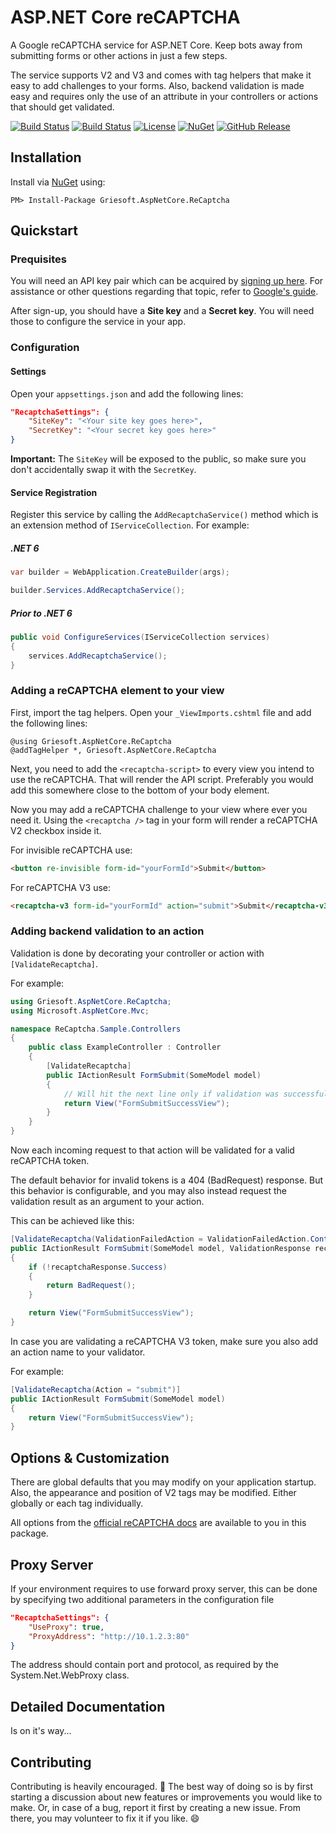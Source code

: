 # ASP.NET Core reCAPTCHA
A Google reCAPTCHA service for ASP.NET Core. Keep bots away from submitting forms or other actions in just a few steps.

The service supports V2 and V3 and comes with tag helpers that make it easy to add challenges to your forms. Also, backend validation is made easy and requires only the use of an attribute in your controllers or actions that should get validated.

[![Build Status](https://dev.azure.com/griesingersoftware/ASP.NET%20Core%20Recaptcha/_apis/build/status/jgdevlabs.aspnetcore-recaptcha?branchName=master)](https://dev.azure.com/griesingersoftware/ASP.NET%20Core%20Recaptcha/_build/latest?definitionId=17&branchName=master)
[![Build Status](https://vsrm.dev.azure.com/griesingersoftware/_apis/public/Release/badge/f9036ec9-eb1c-4aff-a2b8-27fdaa573d0f/1/2)](https://vsrm.dev.azure.com/griesingersoftware/_apis/public/Release/badge/f9036ec9-eb1c-4aff-a2b8-27fdaa573d0f/1/2)
[![License](https://badgen.net/github/license/griesoft/aspnetcore-recaptcha)](https://github.com/griesoft/aspnetcore-recaptcha/blob/master/LICENSE)
[![NuGet](https://badgen.net/nuget/v/Griesoft.AspNetCore.ReCaptcha)](https://www.nuget.org/packages/Griesoft.AspNetCore.ReCaptcha)
[![GitHub Release](https://badgen.net/github/release/griesoft/aspnetcore-recaptcha)](https://github.com/griesoft/aspnetcore-recaptcha/releases)

## Installation

Install via [NuGet](https://www.nuget.org/packages/Griesoft.AspNetCore.ReCaptcha/) using:

`PM> Install-Package Griesoft.AspNetCore.ReCaptcha`

## Quickstart

### Prequisites
You will need an API key pair which can be acquired by [signing up here](http://www.google.com/recaptcha/admin). For assistance or other questions regarding that topic, refer to [Google's guide](https://developers.google.com/recaptcha/intro#overview).

After sign-up, you should have a **Site key** and a **Secret key**. You will need those to configure the service in your app.

### Configuration

#### Settings

Open your `appsettings.json` and add the following lines:

```json
"RecaptchaSettings": {
    "SiteKey": "<Your site key goes here>",
    "SecretKey": "<Your secret key goes here>"
}
```
**Important:** The `SiteKey` will be exposed to the public, so make sure you don't accidentally swap it with the `SecretKey`.

#### Service Registration

Register this service by calling the `AddRecaptchaService()` method which is an extension method of `IServiceCollection`. For example:

##### .NET 6

```csharp
var builder = WebApplication.CreateBuilder(args);

builder.Services.AddRecaptchaService();
```

##### Prior to .NET 6

```csharp
public void ConfigureServices(IServiceCollection services)
{
    services.AddRecaptchaService();
}
```

### Adding a reCAPTCHA element to your view

First, import the tag helpers. Open your `_ViewImports.cshtml` file and add the following lines:

```razor
@using Griesoft.AspNetCore.ReCaptcha
@addTagHelper *, Griesoft.AspNetCore.ReCaptcha
```

Next, you need to add the `<recaptcha-script>` to every view you intend to use the reCAPTCHA. That will render the API script. Preferably you would add this somewhere close to the bottom of your body element.

Now you may add a reCAPTCHA challenge to your view where ever you need it. Using the `<recaptcha />` tag in your form will render a reCAPTCHA V2 checkbox inside it.

For invisible reCAPTCHA use:
```html
<button re-invisible form-id="yourFormId">Submit</button>
```

For reCAPTCHA V3 use:
```html
<recaptcha-v3 form-id="yourFormId" action="submit">Submit</recaptcha-v3>
```

### Adding backend validation to an action

Validation is done by decorating your controller or action with `[ValidateRecaptcha]`.

For example:

```csharp
using Griesoft.AspNetCore.ReCaptcha;
using Microsoft.AspNetCore.Mvc;

namespace ReCaptcha.Sample.Controllers
{
    public class ExampleController : Controller
    {
        [ValidateRecaptcha]
        public IActionResult FormSubmit(SomeModel model)
        {
            // Will hit the next line only if validation was successful
            return View("FormSubmitSuccessView");
        }
    }
}
```
Now each incoming request to that action will be validated for a valid reCAPTCHA token.

The default behavior for invalid tokens is a 404 (BadRequest) response. But this behavior is configurable, and you may also instead request the validation result as an argument to your action. 

This can be achieved like this:

```csharp
[ValidateRecaptcha(ValidationFailedAction = ValidationFailedAction.ContinueRequest)]
public IActionResult FormSubmit(SomeModel model, ValidationResponse recaptchaResponse)
{
    if (!recaptchaResponse.Success)
    {
        return BadRequest();
    }

    return View("FormSubmitSuccessView");
}
```

In case you are validating a reCAPTCHA V3 token, make sure you also add an action name to your validator.  

For example:

```csharp
[ValidateRecaptcha(Action = "submit")]
public IActionResult FormSubmit(SomeModel model)
{
    return View("FormSubmitSuccessView");
}
```

## Options & Customization

There are global defaults that you may modify on your application startup. Also, the appearance and position of V2 tags may be modified. Either globally or each tag individually.

All options from the [official reCAPTCHA docs](https://developers.google.com/recaptcha/intro) are available to you in this package.

## Proxy Server

If your environment requires to use forward proxy server, this can be done by specifying two additional parameters in the configuration file

```json
"RecaptchaSettings": {
    "UseProxy": true,
    "ProxyAddress": "http://10.1.2.3:80"
}
```

The address should contain port and protocol, as required by the System.Net.WebProxy class.
## Detailed Documentation
Is on it's way...

## Contributing
Contributing is heavily encouraged. :muscle: The best way of doing so is by first starting a discussion about new features or improvements you would like to make. Or, in case of a bug, report it first by creating a new issue. From there, you may volunteer to fix it if you like. 😄

